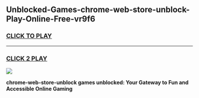 
## Unblocked-Games-chrome-web-store-unblock-Play-Online-Free-vr9f6
<h3>
<a href="https://premium76.site?title=chrome-web-store-unblock&ref=26A">CLICK TO PLAY</a></h3>
<hr>

<h3>
<a href="https://premium76.site?title=chrome-web-store-unblock&ref=26A">CLICK 2 PLAY</a>
  
</h3>

<a href="https://premium76.site?title=chrome-web-store-unblock&ref=26A"><img src="https://clearcache.store/games.png"></a>


**chrome-web-store-unblock games unblocked: Your Gateway to Fun and Accessible Online Gaming**

